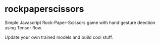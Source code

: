 # rockpaperscissors

Simple Javascript Rock-Paper-Scissors game with hand gesture deection using Tensor flow.

Update your own trained models and build cool stuff.

